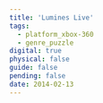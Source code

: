```yaml
---
title: 'Lumines Live'
tags:
  - platform_xbox-360
  - genre_puzzle
digital: true
physical: false
guide: false
pending: false
date: 2014-02-13
---
```

